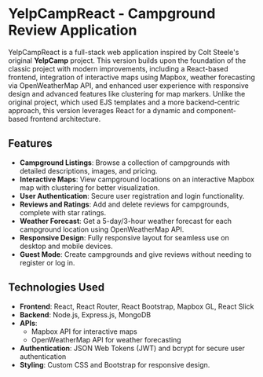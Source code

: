 # YelpCampReact - Campground Review Application

YelpCampReact is a full-stack web application inspired by Colt Steele's original **YelpCamp** project. This version builds upon the foundation of the classic project with modern improvements, including a React-based frontend, integration of interactive maps using Mapbox, weather forecasting via OpenWeatherMap API, and enhanced user experience with responsive design and advanced features like clustering for map markers. Unlike the original project, which used EJS templates and a more backend-centric approach, this version leverages React for a dynamic and component-based frontend architecture.

## Features

- **Campground Listings**: Browse a collection of campgrounds with detailed descriptions, images, and pricing.
- **Interactive Maps**: View campground locations on an interactive Mapbox map with clustering for better visualization.
- **User Authentication**: Secure user registration and login functionality.
- **Reviews and Ratings**: Add and delete reviews for campgrounds, complete with star ratings.
- **Weather Forecast**: Get a 5-day/3-hour weather forecast for each campground location using OpenWeatherMap API.
- **Responsive Design**: Fully responsive layout for seamless use on desktop and mobile devices.
- **Guest Mode**: Create campgrounds and give reviews without needing to register or log in.


## Technologies Used

- **Frontend**: React, React Router, React Bootstrap, Mapbox GL, React Slick
- **Backend**: Node.js, Express.js, MongoDB
- **APIs**:
  - Mapbox API for interactive maps
  - OpenWeatherMap API for weather forecasting
- **Authentication**: JSON Web Tokens (JWT) and bcrypt for secure user authentication
- **Styling**: Custom CSS and Bootstrap for responsive design.
